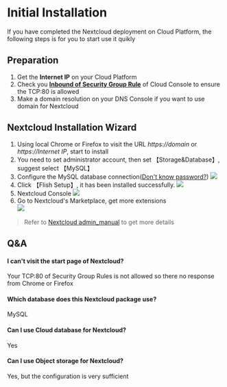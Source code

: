 # Initial Installation

If you have completed the Nextcloud deployment on Cloud Platform, the following steps is for you to start use it quikly

## Preparation

1. Get the **Internet IP** on your Cloud Platform
2. Check you **[Inbound of Security Group Rule](https://support.websoft9.com/docs/faq/tech-instance.html)** of Cloud Console to ensure the TCP:80 is allowed
3. Make a domain resolution on your DNS Console if you want to use domain for Nextcloud

## Nextcloud Installation Wizard

1. Using local Chrome or Firefox to visit the URL *https://domain* or *https://Internet IP*, start to install  
2. You need to set administrator account, then set 【Storage&Database】, suggest select 【MySQL】
3. Configure the MySQL database connection([Don't know password?](/stack-accounts.html#mysql)) 
   ![](https://libs.websoft9.com/Websoft9/DocsPicture/en/nextcloud/nextcloud-intall-websoft9.png)
4. Click 【Flish Setup】, it has been installed successfully.
    ![](https://libs.websoft9.com/Websoft9/DocsPicture/en/nextcloud/nextcloud-intallss-websoft9.png)
5. Nextcloud Console
     ![](https://libs.websoft9.com/Websoft9/DocsPicture/en/nextcloud/nextcloud-backend-websoft9.png)
6. Go to Nextcloud's Marketplace, get more extensions  
     ![](https://libs.websoft9.com/Websoft9/DocsPicture/en/nextcloud/nextcloud-app-websoft9.png)

> Refer to [Nextcloud admin_manual](https://docs.nextcloud.com/server/latest/admin_manual/) to get more details

## Q&A

#### I can't visit the start page of Nextcloud?

Your TCP:80 of Security Group Rules is not allowed so there no response from Chrome or Firefox

#### Which database does this Nextcloud package use?

MySQL

#### Can I use Cloud database for Nextcloud?

Yes

#### Can I use Object storage for Nextcloud?

Yes, but the configuration is very sufficient